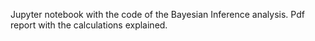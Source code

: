 Jupyter notebook with the code of the Bayesian Inference analysis.
Pdf report with the calculations explained.
